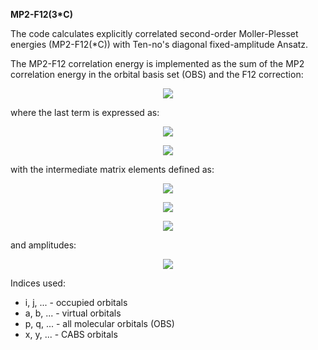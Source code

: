 **MP2-F12(3*C)**

The code calculates explicitly correlated second-order Moller-Plesset energies (MP2-F12(*C)) with Ten-no's diagonal fixed-amplitude Ansatz.

The MP2-F12 correlation energy is implemented as the sum of the MP2 correlation energy in the orbital basis set (OBS) and the F12 correction:

<p align="center"> 
<img src="http://latex.codecogs.com/gif.latex?E%24_%7BMP2-F12%7D%24%20%3D%20E%24_%7BMP2%7D%24%20&plus;%20E%24_%7BF12%7D%24">
</p>

where the last term is expressed as:

<p align="center"> 
<img src="http://latex.codecogs.com/gif.latex?E_%7BF12%7D%20%3D%202%5Csum_%7Bi%2Cj%2Ck%2Cl%7D%5E%7Bocc%7D%20V%5E%7Bij%7D_%7Bkl%7D%282t_%7Bij%7D%5E%7Bkl%7D%20-%20t_%7Bji%7D%5E%7Bkl%7D%29%20&plus;%20%5Csum_%7B%20%5Csubstack%7Bi%2Cj%2Ck%2Cl%2C%20%5C%5C%20m%2Cn%7D%7D%5E%7Bocc%7Dt_%7Bkl%7D%5E%7Bmn%7DB%5E%7Bij%7D_%7Bmn%7D%282t_%7Bij%7D%5E%7Bkl%7D-t_%7Bji%7D%5E%7Bkl%7D%29%20-">
</p>
<p align="center"> 
<img src="http://latex.codecogs.com/gif.latex?%5Csum_%7B%5Csubstack%7Bi%2Cj%2Ck%2Cl%2C%20%5C%5C%20m%2Cn%7D%7D%5E%7Bocc%7D%28%5Cepsilon_k%20&plus;%20%5Cepsilon_l%29%20t_%7Bkl%7D%5E%7Bmn%7DX%5E%7Bij%7D_%7Bmn%7D%282t_%7Bij%7D%5E%7Bkl%7D-t_%7Bji%7D%5E%7Bkl%7D%29">
</p>

with the intermediate matrix elements defined as:

<p align="center"> 
<img src="http://latex.codecogs.com/gif.latex?V%5E%7Bij%7D_%7Bkl%7D%20%3D%20%5Clangle%20ij%7C%20r_%7B12%7D%5E%7B-1%7D%20%5Cwidehat%7BQ%7D_%7B12%7D%20%5Cwidehat%7BF%7D_%7B12%7D%20%7C%20kl%20%5Crangle">
</p>

<p align="center"> 
<img src="http://latex.codecogs.com/gif.latex?X%5E%7Bij%7D_%7Bmn%7D%20%26%3D%20%5Clangle%20ij%7C%20%5Cwidehat%7BF%7D_%7B12%7D%20%5Cwidehat%7BQ%7D_%7B12%7D%20%5Cwidehat%7BF%7D_%7B12%7D%20%7C%20mn%20%5Crangle">
</p>

<p align ="center">
<img src = "http://latex.codecogs.com/gif.latex?X%5E%7Bij%7D_%7Bmn%7D%20%26%3D%20%5Clangle%20ij%7C%20%5Cwidehat%7BF%7D_%7B12%7D%20%5Cwidehat%7BQ%7D_%7B12%7D%20%5Cwidehat%7BF%7D_%7B12%7D%20%7C%20mn%20%5Crangle"
</p>

and amplitudes:

<p align ="center">
<img src = "http://latex.codecogs.com/gif.latex?t_%7Bij%7D%5E%7Bkl%7D%20%3D%20%5Cfrac%7B3%7D%7B8%7D%20%5Cdelta_%7Bki%7D%20%5Cdelta_%7Blj%7D%20&plus;%20%5Cfrac%7B1%7D%7B8%7D%20%5Cdelta_%7Bkj%7D%20%5Cdelta_%7Bli%7D"
</p>


Indices used:
* i, j, ... - occupied orbitals
* a, b, ... - virtual orbitals
* p, q, ... - all molecular orbitals (OBS)
* x, y, ... - CABS orbitals

